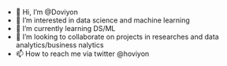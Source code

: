 - 👋 Hi, I’m @Doviyon
- 👀 I’m interested in data science and machine learning 
- 🌱 I’m currently learning DS/ML
- 💞️ I’m looking to collaborate on projects in researches and data analytics/business nalytics 
- 📫 How to reach me via twitter @hoviyon

<!---
Doviyon/Doviyon is a ✨ special ✨ repository because its `README.md` (this file) appears on your GitHub profile.
You can click the Preview link to take a look at your changes.
--->
